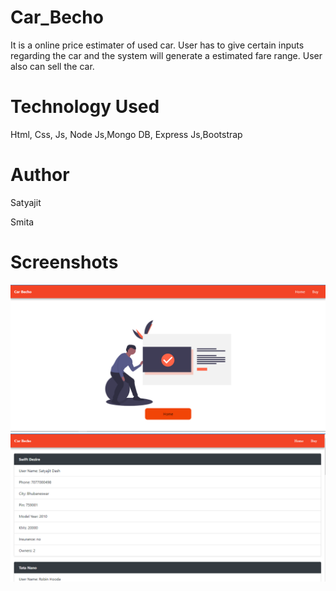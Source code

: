 # Car_Becho
It is a online price estimater of used car. User has to give certain inputs regarding the car and the system will generate a estimated fare range. User also can sell the car.
# Technology Used
Html, Css, Js, Node Js,Mongo DB, Express Js,Bootstrap

# Author
Satyajit

Smita

# Screenshots


![5th Image](Screenshots/carbecho5.PNG)
![6th Image](Screenshots/carbecho6.PNG)
